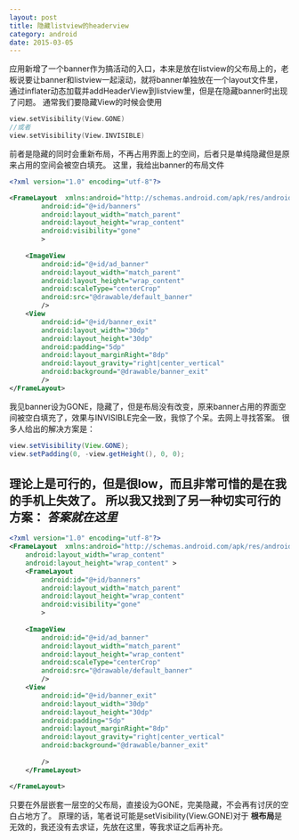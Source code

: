 ```yaml
---
layout: post
title: 隐藏listview的headerview
category: android
date: 2015-03-05
---
```


应用新增了一个banner作为搞活动的入口，本来是放在listview的父布局上的，老板说要让banner和listview一起滚动，就将banner单独放在一个layout文件里，通过inflater动态加载并addHeaderView到listview里，但是在隐藏banner时出现了问题。
通常我们要隐藏View的时候会使用
```c
view.setVisibility(View.GONE)
//或者
view.setVisibility(View.INVISIBLE)
```
前者是隐藏的同时会重新布局，不再占用界面上的空间，后者只是单纯隐藏但是原来占用的空间会被空白填充。
这里，我给出banner的布局文件

```xml
<?xml version="1.0" encoding="utf-8"?>

<FrameLayout  xmlns:android="http://schemas.android.com/apk/res/android"
        android:id="@+id/banners"
        android:layout_width="match_parent"
        android:layout_height="wrap_content"
        android:visibility="gone"
        >
        
    <ImageView 
        android:id="@+id/ad_banner"
        android:layout_width="match_parent"
        android:layout_height="wrap_content"
        android:scaleType="centerCrop"
        android:src="@drawable/default_banner"
        />
    <View 
        android:id="@+id/banner_exit"
        android:layout_width="30dp"
        android:layout_height="30dp"
        android:padding="5dp"
        android:layout_marginRight="8dp"
        android:layout_gravity="right|center_vertical"
        android:background="@drawable/banner_exit"
        />
</FrameLayout>

```
我见banner设为GONE，隐藏了，但是布局没有改变，原来banner占用的界面空间被空白填充了，效果与INVISIBLE完全一致，我惊了个呆。去网上寻找答案。
很多人给出的解决方案是：
```java
view.setVisibility(View.GONE);
view.setPadding(0, -view.getHeight(), 0, 0);
```
理论上是可行的，但是很low，而且非常可惜的是在我的手机上失效了。
所以我又找到了另一种切实可行的方案：
*答案就在这里*
--------------
```xml
<?xml version="1.0" encoding="utf-8"?>
<FrameLayout  xmlns:android="http://schemas.android.com/apk/res/android"
    android:layout_width="wrap_content"
    android:layout_height="wrap_content" >
    <FrameLayout
        android:id="@+id/banners"
        android:layout_width="match_parent"
        android:layout_height="wrap_content"
        android:visibility="gone"
        >
        
    <ImageView 
        android:id="@+id/ad_banner"
        android:layout_width="match_parent"
        android:layout_height="wrap_content"
        android:scaleType="centerCrop"
        android:src="@drawable/default_banner"
        />
    <View 
        android:id="@+id/banner_exit"
        android:layout_width="30dp"
        android:layout_height="30dp"
        android:padding="5dp"
        android:layout_marginRight="8dp"
        android:layout_gravity="right|center_vertical"
        android:background="@drawable/banner_exit"
        
        />
    </FrameLayout>

</FrameLayout>
```
只要在外层嵌套一层空的父布局，直接设为GONE，完美隐藏，不会再有讨厌的空白占地方了。
原理的话，笔者说可能是setVisibility(View.GONE)对于 **根布局**是无效的，我还没有去求证，先放在这里，等我求证之后再补充。